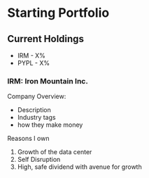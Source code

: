 

# Starting Portfolio

## Current Holdings

* IRM - X%
* PYPL - X%


### IRM: Iron Mountain Inc.

Company Overview:
* Description
* Industry tags
* how they make money

Reasons I own
1. Growth of the data center
2. Self Disruption
3. High, safe dividend with avenue for growth





